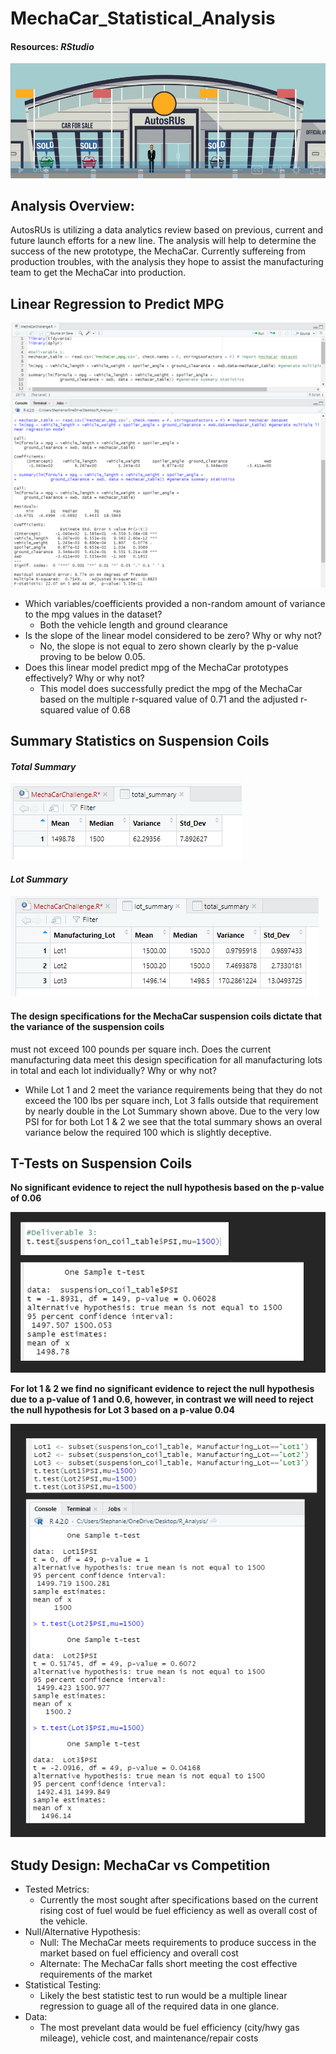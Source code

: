 # MechaCar_Statistical_Analysis

#### Resources: *RStudio*

![autosRUs image](resources/autosRus.png)
## Analysis Overview:
AutosRUs is utilizing a data analytics review based on previous, current and future launch efforts for a new line. The analysis 
will help to determine the success of the new prototype, the MechaCar. Currently suffereing from production troubles, with the 
analysis they hope to assist the manufacturing team to get the MechaCar into production.


## Linear Regression to Predict MPG
![multiple LR](resources/Multiple_Linear_Reg.png)

- Which variables/coefficients provided a non-random amount of variance to the mpg values in the dataset?
  - Both the vehicle length and ground clearance
- Is the slope of the linear model considered to be zero? Why or why not?
  - No, the slope is not equal to zero shown clearly by the p-value proving to be below 0.05.
- Does this linear model predict mpg of the MechaCar prototypes effectively? Why or why not?
  - This model does successfully predict the mpg of the MechaCar based on the multiple r-squared value of 0.71
  and the adjusted r-squared value of 0.68


## Summary Statistics on Suspension Coils
#### *Total Summary*
![total summary](resources/total_summary.png)

#### *Lot Summary*
![lot summary](resources/lot_summary.png)


#### The design specifications for the MechaCar suspension coils dictate that the variance of the suspension coils 
must not exceed 100 pounds per square inch. Does the current manufacturing data meet this design specification for 
all manufacturing lots in total and each lot individually? Why or why not?
  - While Lot 1 and 2 meet the variance requirements being that they do not exceed the 100 lbs per square inch, 
  Lot 3 falls outside that requirement by nearly double in the Lot Summary shown above. Due to the very low PSI for 
  for both Lot 1 & 2 we see that the total summary shows an overal variance below the required 100 which is slightly
  deceptive. 

## T-Tests on Suspension Coils
**No significant evidence to reject the null hypothesis based on the p-value of 0.06**

![single](resources/single_test.png)

**For lot 1 & 2 we find no significant evidence to reject the null hypothesis due to a p-value of 1 and 0.6, however,
in contrast we will need to reject the null hypothesis for Lot 3 based on a p-value 0.04**

![subset](resources/subset_test.png)

## Study Design: MechaCar vs Competition
- Tested Metrics:
  - Currently the most sought after specifications based on the current rising cost of fuel would be fuel efficiency as 
well as overall cost of the vehicle. 
- Null/Alternative Hypothesis:
  - Null: The MechaCar meets requirements to produce success in the market based on fuel efficiency and overall cost
  - Alternate: The MechaCar falls short meeting the cost effective requirements of the market
- Statistical Testing:
  - Likely the best statistic test to run would be a multiple linear regression to guage all of the required data in 
 one glance. 
- Data:
  - The most prevelant data would be fuel efficiency (city/hwy gas mileage), vehicle cost, and maintenance/repair costs



